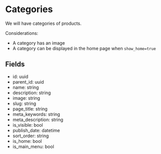 # Categories

We will have categories of products. 

Considerations:
 - A category has an image
 - A category can be displayed in the home page when `show_home=true`
 
 ## Fields

- id: uuid
- parent_id: uuid
- name: string
- description: string
- image: string
- slug: string
- page_title: string
- meta_keywords: string
- meta_description: string
- is_visible: bool
- publish_date: datetime
- sort_order: string
- is_home: bool
- is_main_menu: bool